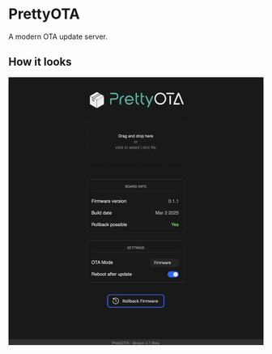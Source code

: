 # PrettyOTA
A modern OTA update server.

## How it looks
<p align="center" width="100%">
<img src="screenshot.png" alt="Screenshot"/>
</p>
